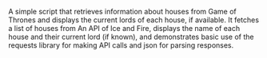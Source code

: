 A simple script that retrieves information about houses from Game of Thrones and displays the current lords of each house, if available. 
It fetches a list of houses from An API of Ice and Fire, displays the name of each house and their current lord (if known), and demonstrates basic use of the requests library for making API calls and json for parsing responses.
